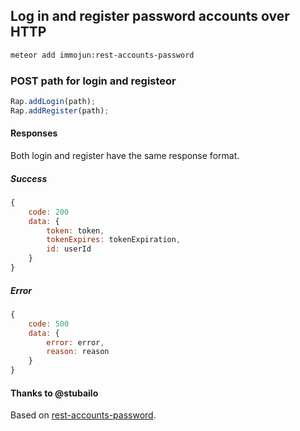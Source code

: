 ## Log in and register password accounts over HTTP

```sh
meteor add immojun:rest-accounts-password
```

### POST path for login and registeor
```js
Rap.addLogin(path);
Rap.addRegister(path);
```

#### Responses

Both login and register have the same response format.

##### Success
```js
{
    code: 200
    data: {
        token: token,
        tokenExpires: tokenExpiration,
        id: userId
    }
}     
```

##### Error
```js
{
    code: 500
    data: {
        error: error,
        reason: reason
    }
}     
```

#### Thanks to @stubailo
Based on [rest-accounts-password](https://github.com/stubailo/meteor-rest/tree/master/packages/rest-accounts-password).